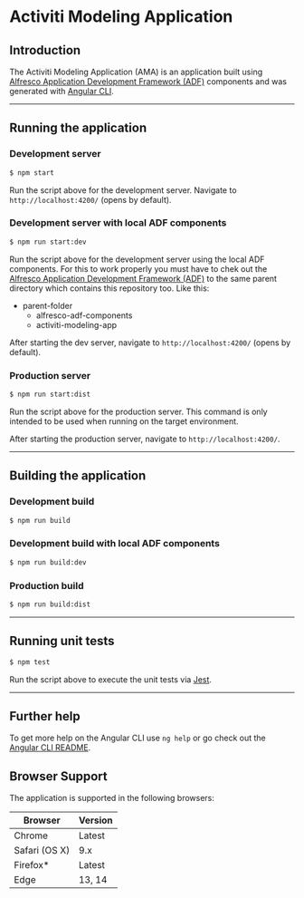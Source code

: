 # Activiti Modeling Application

## Introduction

The Activiti Modeling Application (AMA) is an application built using
[Alfresco Application Development Framework (ADF)](https://github.com/Alfresco/alfresco-ng2-components) components and was generated with [Angular CLI](https://github.com/angular/angular-cli).

---

## Running the application

### Development server

```bash
$ npm start
```

Run the script above for the development server. Navigate to `http://localhost:4200/` (opens by default).

### Development server with local ADF components

```bash
$ npm run start:dev
```

Run the script above for the development server using the local ADF components. For this to work properly you must have to chek out the [Alfresco Application Development Framework (ADF)](https://github.com/Alfresco/alfresco-ng2-components) to the same parent directory which contains this repository too. Like this:

*   parent-folder
    *   alfresco-adf-components
    *   activiti-modeling-app

After starting the dev server, navigate to `http://localhost:4200/` (opens by default).

### Production server

```bash
$ npm run start:dist
```

Run the script above for the production server. This command is only intended to be used when running on the target environment.

After starting the production server, navigate to `http://localhost:4200/`.

---

## Building the application

### Development build

```bash
$ npm run build
```

### Development build with local ADF components

```bash
$ npm run build:dev
```

### Production build

```bash
$ npm run build:dist
```

---

## Running unit tests

```bash
$ npm test
```

Run the script above to execute the unit tests via [Jest](https://jestjs.io/).

---

## Further help

To get more help on the Angular CLI use `ng help` or go check out the [Angular CLI README](https://github.com/angular/angular-cli/blob/master/README.md).

## Browser Support

The application is supported in the following browsers:

| **Browser**   | **Version** |
| ------------- | ----------- |
| Chrome        | Latest      |
| Safari (OS X) | 9.x         |
| Firefox\*     | Latest      |
| Edge          | 13, 14      |
